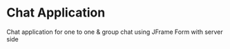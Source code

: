 # Chat Application
Chat application for one to one &amp; group chat using JFrame Form with server side
